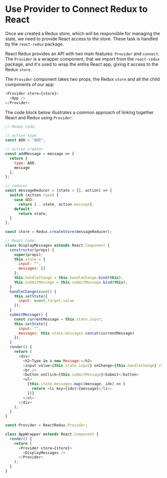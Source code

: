# Use Provider to Connect Redux to React

Once we created a Redux store, which will be responsible for managing the state, we need to provide React access to the store. These task is handled by the `react-redux` package.

React Redux provides an API with two main features: `Provider` and `connect`.
The `Provider` is a wrapper component, that we import from the `react-redux` package, and it's used to wrap the entire React app, giving it access to the Redux `store`.

The `Provider` component takes two props, the Redux `store` and all the child components of our app:

```js
<Provider store={store}>
  <App />
</Provider>
```

The code block below illustrates a common approach of linking together React and Redux using `Provider`:

```js
// Redux Code:

// action type
const ADD = "ADD";

// action creator
const addMessage = message => {
  return {
    type: ADD,
    message
  };
};

// reducer
const messageReducer = (state = [], action) => {
  switch (action.type) {
    case ADD:
      return [...state, action.message];
    default:
      return state;
  }
};

const store = Redux.createStore(messageReducer);

// React Code:
class DisplayMessages extends React.Component {
  constructor(props) {
    super(props);
    this.state = {
      input: "",
      messages: []
    };
    this.handleChange = this.handleChange.bind(this);
    this.submitMessage = this.submitMessage.bind(this);
  }
  handleChange(event) {
    this.setState({
      input: event.target.value
    });
  }
  submitMessage() {
    const currentMessage = this.state.input;
    this.setState({
      input: "",
      messages: this.state.messages.concat(currentMessage)
    });
  }
  render() {
    return (
      <div>
        <h2>Type in a new Message:</h2>
        <input value={this.state.input} onChange={this.handleChange} />
        <br />
        <button onClick={this.submitMessage}>Submit</button>
        <ul>
          {this.state.messages.map((message, idx) => {
            return <li key={idx}>{message}</li>;
          })}
        </ul>
      </div>
    );
  }
}

const Provider = ReactRedux.Provider;

class AppWrapper extends React.Component {
  render() {
    return (
      <Provider store={store}>
        <DisplayMessages />
      </Provider>
    );
  }
}
```

